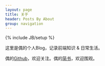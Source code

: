 ```yaml
---
layout: page
title: 关于
header: Posts By About
group: navigation
---
```

{% include JB/setup %}

这里是偶的个人Blog，记录前端知识 & 日常生活。

偶的[Github][1]，欢迎关注。偶的[简书][2]，欢迎围观。

[1]: https://github.com/cirplan
[2]: http://www.jianshu.com/users/919317db382e/latest_articles